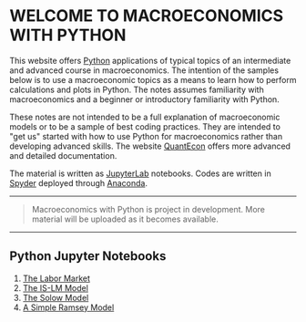 # WELCOME TO MACROECONOMICS WITH PYTHON

This website offers [Python](https://www.python.org/) applications of typical topics of an intermediate and advanced course in macroeconomics. The intention of the samples below is to use a macroeconomic topics as a means to learn how to perform calculations and plots in Python. The notes assumes familiarity with macroeconomics and a beginner or introductory familiarity with Python.

These notes are not intended to be a full explanation of macroeconomic models or to be a sample of best coding practices. They are intended to "get us" started with how to use Python for macroeconomics rather than developing advanced skills. The website [QuantEcon](https://quantecon.org/) offers more advanced and detailed documentation.

The material is written as [JupyterLab](https://jupyter.org/) notebooks. Codes are written in [Spyder](https://www.spyder-ide.org/) deployed through [Anaconda](https://anaconda.org/).

---

> Macroeconomics with Python is project in development. More material will be uploaded as it becomes available.

---

## Python Jupyter Notebooks

1. [The Labor Market][1]
2. [The IS-LM Model][2]
3. [The Solow Model][3]
4. [A Simple Ramsey Model][4]

<!-- LINKS TO JUPYTER NOTEBOOKS -->
[1]: <https://nbviewer.jupyter.org/github/ncachanosky/Macroeconomics-with-Python/blob/master/Labor%20Market.ipynb>

[2]: <https://nbviewer.jupyter.org/github/ncachanosky/Macroeconomics-with-Python/blob/master/IS-LM%20Model.ipynb>

[3]: <https://nbviewer.jupyter.org/github/ncachanosky/Macroeconomics-with-Python/blob/master/Solow%20Model.ipynb>

[4]: <https://nbviewer.jupyter.org/github/ncachanosky/Macroeconomics-with-Python/blob/master/Ramsey%20Model.ipynb>
